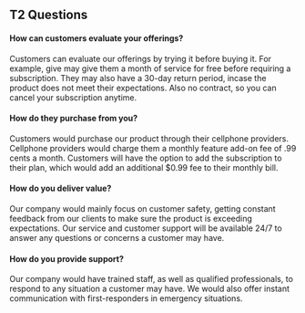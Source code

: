 ## T2 Questions
#### How can customers evaluate your offerings?
Customers can evaluate our offerings by trying it before buying it. For example, give may give them a month of service for free before requiring a subscription. They may also have a 30-day return period, incase the product does not meet their expectations. Also no contract, so you can cancel your subscription anytime.

#### How do they purchase from you?
Customers would purchase our product through their cellphone providers. Cellphone providers would charge them a monthly feature add-on fee of .99 cents a month. Customers will have the option to add the subscription to their plan, which would add an additional $0.99 fee to their monthly bill.

#### How do you deliver value?
Our company would mainly focus on customer safety, getting constant feedback from our clients to make sure the product is exceeding expectations. Our service and customer support will be available 24/7 to answer any questions or concerns a customer may have.

#### How do you provide support?
Our company would have trained staff, as well as qualified professionals, to respond to any situation a customer may have. We would also offer instant communication with first-responders in emergency situations.
